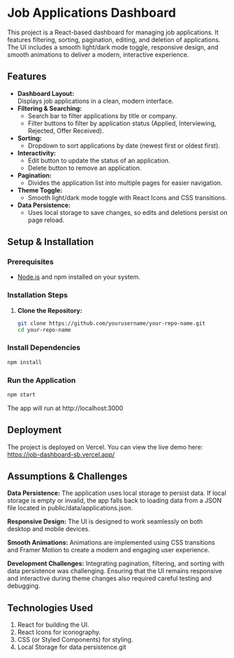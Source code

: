 # Job Applications Dashboard

This project is a React-based dashboard for managing job applications. It features filtering, sorting, pagination, editing, and deletion of applications. The UI includes a smooth light/dark mode toggle, responsive design, and smooth animations to deliver a modern, interactive experience.

## Features

- **Dashboard Layout:**  
  Displays job applications in a clean, modern interface.
- **Filtering & Searching:**  
  - Search bar to filter applications by title or company.
  - Filter buttons to filter by application status (Applied, Interviewing, Rejected, Offer Received).
- **Sorting:**  
  - Dropdown to sort applications by date (newest first or oldest first).
- **Interactivity:**  
  - Edit button to update the status of an application.
  - Delete button to remove an application.
- **Pagination:**  
  - Divides the application list into multiple pages for easier navigation.
- **Theme Toggle:**  
  - Smooth light/dark mode toggle with React Icons and CSS transitions.
- **Data Persistence:**  
  - Uses local storage to save changes, so edits and deletions persist on page reload.

## Setup & Installation

### Prerequisites
- [Node.js](https://nodejs.org/) and npm installed on your system.

### Installation Steps
1. **Clone the Repository:**
   ```bash
   git clone https://github.com/yourusername/your-repo-name.git
   cd your-repo-name
   ```

### Install Dependencies

```bash
npm install
```

### Run the Application
```bash
npm start
```
The app will run at http://localhost:3000

## Deployment
The project is deployed on Vercel. You can view the live demo here:
https://job-dashboard-sb.vercel.app/

## Assumptions & Challenges
**Data Persistence:**
The application uses local storage to persist data. If local storage is empty or invalid, the app falls back to loading data from a JSON file located in public/data/applications.json.

**Responsive Design:**
The UI is designed to work seamlessly on both desktop and mobile devices.

**Smooth Animations:**
Animations are implemented using CSS transitions and Framer Motion to create a modern and engaging user experience.

**Development Challenges:**
Integrating pagination, filtering, and sorting with data persistence was challenging. Ensuring that the UI remains responsive and interactive during theme changes also required careful testing and debugging.

## Technologies Used
1) React for building the UI.
2) React Icons for iconography.
3) CSS (or Styled Components) for styling.
4) Local Storage for data persistence.git 

